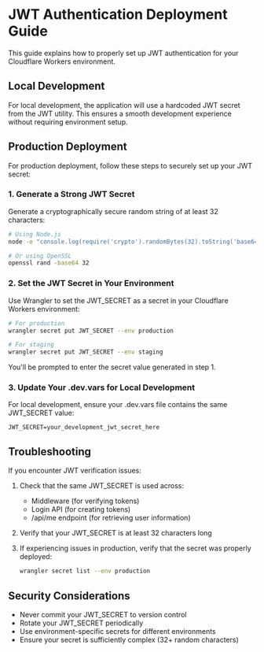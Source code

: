 # JWT Authentication Deployment Guide

This guide explains how to properly set up JWT authentication for your Cloudflare Workers environment.

## Local Development

For local development, the application will use a hardcoded JWT secret from the JWT utility. This ensures a smooth development experience without requiring environment setup.

## Production Deployment

For production deployment, follow these steps to securely set up your JWT secret:

### 1. Generate a Strong JWT Secret

Generate a cryptographically secure random string of at least 32 characters:

```bash
# Using Node.js
node -e "console.log(require('crypto').randomBytes(32).toString('base64'))"

# Or using OpenSSL
openssl rand -base64 32
```

### 2. Set the JWT Secret in Your Environment

Use Wrangler to set the JWT_SECRET as a secret in your Cloudflare Workers environment:

```bash
# For production
wrangler secret put JWT_SECRET --env production

# For staging
wrangler secret put JWT_SECRET --env staging
```

You'll be prompted to enter the secret value generated in step 1.

### 3. Update Your .dev.vars for Local Development

For local development, ensure your .dev.vars file contains the same JWT_SECRET value:

```
JWT_SECRET=your_development_jwt_secret_here
```

## Troubleshooting

If you encounter JWT verification issues:

1. Check that the same JWT_SECRET is used across:
   - Middleware (for verifying tokens)
   - Login API (for creating tokens)
   - /api/me endpoint (for retrieving user information)

2. Verify that your JWT_SECRET is at least 32 characters long

3. If experiencing issues in production, verify that the secret was properly deployed:
   ```bash
   wrangler secret list --env production
   ```

## Security Considerations

- Never commit your JWT_SECRET to version control
- Rotate your JWT_SECRET periodically
- Use environment-specific secrets for different environments
- Ensure your secret is sufficiently complex (32+ random characters) 
